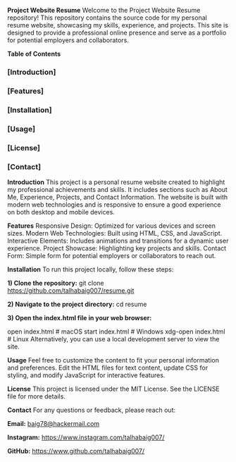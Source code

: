 **Project Website Resume**
Welcome to the Project Website Resume repository! This repository contains the source code for my personal resume website, showcasing my skills, experience, and projects. This site is designed to provide a professional online presence and serve as a portfolio for potential employers and collaborators.

**Table of Contents**
### [Introduction]
### [Features]
### [Installation]
### [Usage]
### [License]
### [Contact]
**Introduction**
This project is a personal resume website created to highlight my professional achievements and skills. It includes sections such as About Me, Experience, Projects, and Contact Information. The website is built with modern web technologies and is responsive to ensure a good experience on both desktop and mobile devices.

**Features**
Responsive Design: Optimized for various devices and screen sizes.
Modern Web Technologies: Built using HTML, CSS, and JavaScript.
Interactive Elements: Includes animations and transitions for a dynamic user experience.
Project Showcase: Highlighting key projects and skills.
Contact Form: Simple form for potential employers or collaborators to reach out.

**Installation**
To run this project locally, follow these steps:

**1) Clone the repository:**
git clone https://github.com/talhabaig007/resume.git

**2) Navigate to the project directory:**
cd resume

**3) Open the index.html file in your web browser:**

open index.html  # macOS
start index.html # Windows
xdg-open index.html # Linux
Alternatively, you can use a local development server to view the site.

**Usage**
Feel free to customize the content to fit your personal information and preferences. Edit the HTML files for text content, update CSS for styling, and modify JavaScript for interactive features.


**License**
This project is licensed under the MIT License. See the LICENSE file for more details.

**Contact**
For any questions or feedback, please reach out:

**Email:** baig78@hackermail.com

**Instagram:** https://www.instagram.com/talhabaig007/

**GitHub:** https://www.github.com/talhabaig007/

